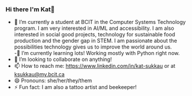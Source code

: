 ### Hi there I'm Kat👋



- 🔭 I’m currently a student at BCIT in the Computer Systems Technology program. I am very interested in AI/ML and accessibility. I am also interested in social good projects, technology for sustainable food production and the gender gap in STEM. I am passionate about the possibilities technology gives us to improve the world around us.  
-🌱 I’m currently learning lots! Working mostly with Python right now.  
- 👯 I’m looking to collaborate on anything!  
- 📫 How to reach me: https://www.linkedin.com/in/kat-sukkau or at ksukkau@my.bcit.ca   
- 😄 Pronouns: she/her/they/them  
- ⚡ Fun fact: I am also a tattoo artist and beekeeper!  

